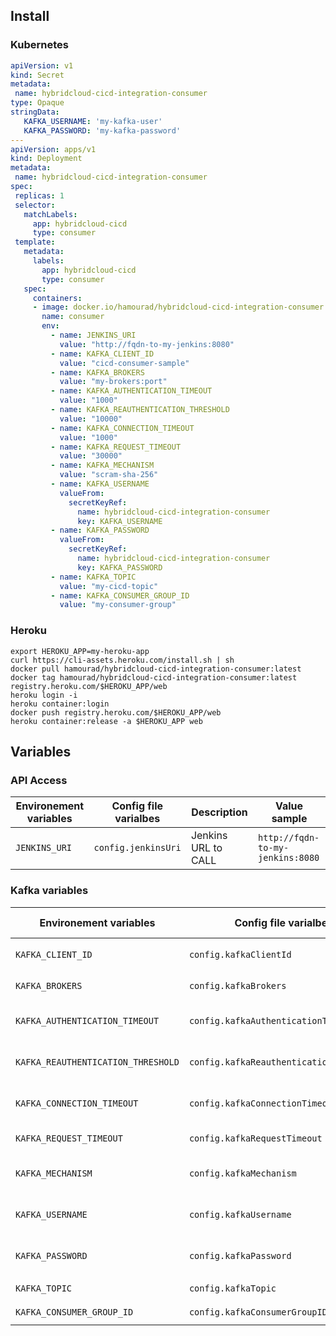 ## Install

### Kubernetes
 ```yaml
apiVersion: v1
kind: Secret
metadata:
  name: hybridcloud-cicd-integration-consumer
type: Opaque
stringData:
    KAFKA_USERNAME: 'my-kafka-user'
    KAFKA_PASSWORD: 'my-kafka-password'
---
apiVersion: apps/v1
kind: Deployment
metadata:
  name: hybridcloud-cicd-integration-consumer
spec:
  replicas: 1
  selector:
    matchLabels:
      app: hybridcloud-cicd
      type: consumer
  template:
    metadata:
      labels:
        app: hybridcloud-cicd
        type: consumer
    spec:
      containers:
      - image: docker.io/hamourad/hybridcloud-cicd-integration-consumer:latest
        name: consumer
        env:
          - name: JENKINS_URI
            value: "http://fqdn-to-my-jenkins:8080"
          - name: KAFKA_CLIENT_ID
            value: "cicd-consumer-sample"
          - name: KAFKA_BROKERS
            value: "my-brokers:port"
          - name: KAFKA_AUTHENTICATION_TIMEOUT
            value: "1000"
          - name: KAFKA_REAUTHENTICATION_THRESHOLD
            value: "10000"
          - name: KAFKA_CONNECTION_TIMEOUT
            value: "1000"
          - name: KAFKA_REQUEST_TIMEOUT          
            value: "30000"
          - name: KAFKA_MECHANISM
            value: "scram-sha-256"
          - name: KAFKA_USERNAME
            valueFrom:
              secretKeyRef:
                name: hybridcloud-cicd-integration-consumer
                key: KAFKA_USERNAME
          - name: KAFKA_PASSWORD
            valueFrom:
              secretKeyRef:
                name: hybridcloud-cicd-integration-consumer
                key: KAFKA_PASSWORD
          - name: KAFKA_TOPIC
            value: "my-cicd-topic"
          - name: KAFKA_CONSUMER_GROUP_ID
            value: "my-consumer-group"
```
### Heroku
```console
export HEROKU_APP=my-heroku-app
curl https://cli-assets.heroku.com/install.sh | sh
docker pull hamourad/hybridcloud-cicd-integration-consumer:latest
docker tag hamourad/hybridcloud-cicd-integration-consumer:latest registry.heroku.com/$HEROKU_APP/web
heroku login -i
heroku container:login
docker push registry.heroku.com/$HEROKU_APP/web
heroku container:release -a $HEROKU_APP web
```
## Variables

### API Access
| Environement variables | Config file varialbes | Description | Value sample            |
---------------------- | ---------------------- | ----------- | ------------
| `JENKINS_URI` | `config.jenkinsUri` | Jenkins URL to CALL | `http://fqdn-to-my-jenkins:8080` |

### Kafka variables
| Environement variables | Config file varialbes | Description | Value sample            |
---------------------- | ---------------------- | ----------- | ------------
| `KAFKA_CLIENT_ID` | `config.kafkaClientId` | Kafka client ID | `cicd-consumer-sample` |
| `KAFKA_BROKERS` | `config.kafkaBrokers` | Kafka brokers URIs | `my-brokers:port` |
| `KAFKA_AUTHENTICATION_TIMEOUT` | `config.kafkaAuthenticationTimeout` | Kafka authentication timeout | `1000` |
| `KAFKA_REAUTHENTICATION_THRESHOLD` | `config.kafkaReauthenticationThreshold` | Kafka reuthntication threshold | `10000` |
| `KAFKA_CONNECTION_TIMEOUT` | `config.kafkaConnectionTimeout` | Kafka connection timout | `1000` |
| `KAFKA_REQUEST_TIMEOUT` | `config.kafkaRequestTimeout` | Kafka request timeout | `30000` |
| `KAFKA_MECHANISM` | `config.kafkaMechanism` | Kafka authentication mechanism | `scram-sha-256` or `scram-sha-512` |
| `KAFKA_USERNAME` | `config.kafkaUsername` | Kafka authentication username | `my-kafka-user` |
| `KAFKA_PASSWORD` | `config.kafkaPassword` | Kafka authentication password | `my-kafka-password` |
| `KAFKA_TOPIC` | `config.kafkaTopic` | Kafka topic | `my-cicd-topic` |
| `KAFKA_CONSUMER_GROUP_ID` | `config.kafkaConsumerGroupID` | Description ... | `my-consumer-group` |
